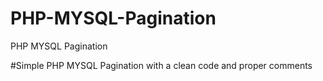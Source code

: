 # PHP-MYSQL-Pagination
PHP MYSQL Pagination

#Simple PHP MYSQL Pagination with a clean code and proper comments

